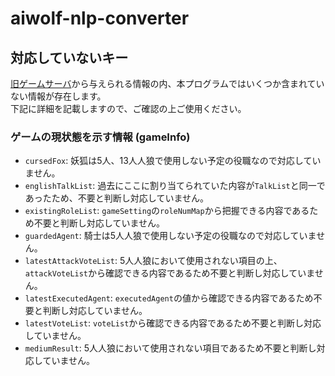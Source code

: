 # aiwolf-nlp-converter

## 対応していないキー
[旧ゲームサーバ](https://github.com/aiwolfdial/AIWolfNLPServer)から与えられる情報の内、本プログラムではいくつか含まれていない情報が存在します。 \
下記に詳細を記載しますので、ご確認の上ご使用ください。

### ゲームの現状態を示す情報 (gameInfo)
- `cursedFox`: 妖狐は5人、13人人狼で使用しない予定の役職なので対応していません。
- `englishTalkList`: 過去にここに割り当てられていた内容が`TalkList`と同一であったため、不要と判断し対応していません。
- `existingRoleList`: `gameSetting`の`roleNumMap`から把握できる内容であるため不要と判断し対応していません。
- `guardedAgent`: 騎士は5人人狼で使用しない予定の役職なので対応していません。
- `latestAttackVoteList`: 5人人狼において使用されない項目の上、`attackVoteList`から確認できる内容であるため不要と判断し対応していません。
- `latestExecutedAgent`: `executedAgent`の値から確認できる内容であるため不要と判断し対応していません。
- `latestVoteList`: `voteList`から確認できる内容であるため不要と判断し対応していません。
- `mediumResult`: 5人人狼において使用されない項目であるため不要と判断し対応していません。

